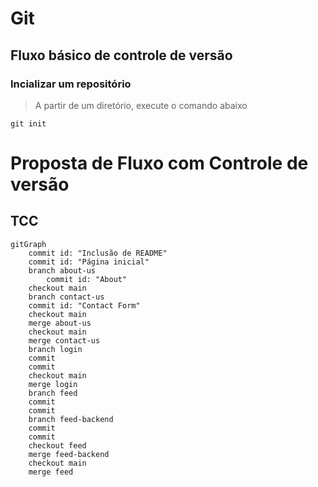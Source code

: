 # Git

## Fluxo básico de controle de versão

### Incializar um repositório

> A partir de um diretório, execute o comando abaixo

```shell
git init
```

# Proposta de Fluxo com Controle de versão
## TCC
```mermaid
gitGraph
    commit id: "Inclusão de README"
    commit id: "Página inicial"
    branch about-us
        commit id: "About"
    checkout main
    branch contact-us
    commit id: "Contact Form"
    checkout main
    merge about-us
    checkout main
    merge contact-us
    branch login
    commit
    commit
    checkout main
    merge login
    branch feed
    commit
    commit
    branch feed-backend
    commit
    commit
    checkout feed
    merge feed-backend
    checkout main
    merge feed
```